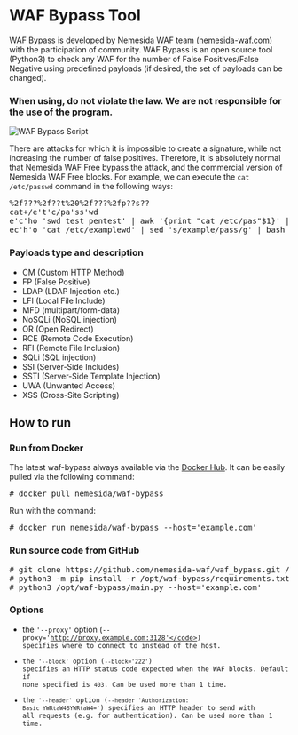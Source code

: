 # WAF Bypass Tool

WAF Bypass is developed by Nemesida WAF team ([nemesida-waf.com](https://nemesida-waf.com)) with the participation of community. WAF Bypass is an open source tool (Python3) to check any WAF for the number of False Positives/False Negative using predefined payloads (if desired, the set of payloads can be changed).

### When using, do not violate the law. We are not responsible for the use of the program.

![WAF Bypass Script](https://camo.githubusercontent.com/9ccddb9274eefa8bbe31cc1b0df79782ea6a92d5985b8eeab093a2cd83ad834a/68747470733a2f2f686162726173746f726167652e6f72672f776562742f73642f756a2f39312f7364756a39317333752d5f356a653970666b6e64306577696c6a732e706e67)

There are attacks for which it is impossible to create a signature, while not increasing the number of false positives. Therefore, it is absolutely normal that Nemesida WAF Free bypass the attack, and the commercial version of Nemesida WAF Free blocks. For example, we can execute the <code>cat /etc/passwd</code> command in the following ways:

<pre>
%2f???%2f??t%20%2f???%2fp??s??
cat+/e't'c/pa'ss'wd
e'c'ho 'swd test pentest' | awk '{print "cat /etc/pas"$1}' | bash
ec'h'o 'cat /etc/examplewd' | sed 's/example/pass/g' | bash
</pre>

### Payloads type and description
- CM (Custom HTTP Method)
- FP (False Positive)
- LDAP (LDAP Injection etc.)
- LFI (Local File Include)
- MFD (multipart/form-data)
- NoSQLi (NoSQL injection)
- OR (Open Redirect)
- RCE (Remote Code Execution)
- RFI (Remote File Inclusion)
- SQLi (SQL injection)
- SSI (Server-Side Includes)
- SSTI (Server-Side Template Injection)
- UWA (Unwanted Access)
- XSS (Cross-Site Scripting)

## How to run

### Run from Docker
The latest waf-bypass always available via the [Docker Hub](https://hub.docker.com/r/nemesida/waf-bypass). It can be easily pulled via the following command:

<pre>
# docker pull nemesida/waf-bypass
</pre>

Run with the command:

<pre>
# docker run nemesida/waf-bypass --host='example.com'
</pre>

### Run source code from GitHub
<pre>
# git clone https://github.com/nemesida-waf/waf_bypass.git /opt/waf-bypass/
# python3 -m pip install -r /opt/waf-bypass/requirements.txt
# python3 /opt/waf-bypass/main.py --host='example.com'  
</pre>

### Options
- the <code>'--proxy'</code> option (<code>--proxy='http://proxy.example.com:3128'</code>) specifies where to connect to instead of the host.
- the <code>'--block'</code> option (<code>--block='222'</code>) specifies an HTTP status code expected when the WAF blocks. Default if none specified is <code>403</code>. Can be used more than 1 time.
- the <code>'--header'</code> option (<code>--header 'Authorization: Basic YWRtaW46YWRtaW4='</code>) specifies an HTTP header to send with all requests (e.g. for authentication). Can be used more than 1 time.
